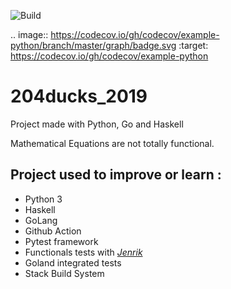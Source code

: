 ![Build](https://github.com/Encorpluptit/204ducks_2019/workflows/Build/badge.svg)

.. image:: https://codecov.io/gh/codecov/example-python/branch/master/graph/badge.svg
  :target: https://codecov.io/gh/codecov/example-python

# 204ducks_2019

Project made with Python, Go and Haskell

Mathematical Equations are not totally functional.


## Project used to improve or learn :
 - Python 3
 - Haskell
 - GoLang
 - Github Action
 - Pytest framework
 - Functionals tests with *[Jenrik](https://github.com/Yohannfra/JenRik)*
 - Goland integrated tests
 - Stack Build System
